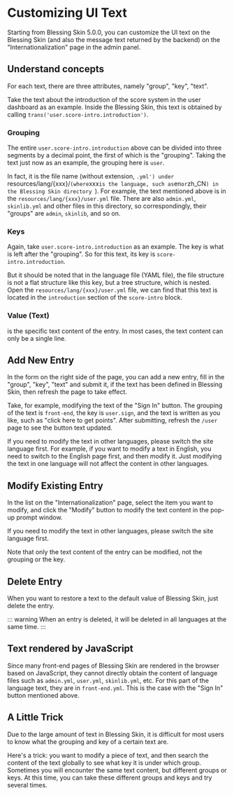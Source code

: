 # Customizing UI Text

Starting from Blessing Skin 5.0.0, you can customize the UI text on the Blessing Skin (and also the message text returned by the backend) on the "Internationalization" page in the admin panel.

## Understand concepts

For each text, there are three attributes, namely "group", "key", "text".

Take the text about the introduction of the score system in the user dashboard as an example. Inside the Blessing Skin, this text is obtained by calling `trans('user.score-intro.introduction')`.

### Grouping

The entire `user.score-intro.introduction` above can be divided into three segments by a decimal point, the first of which is the "grouping". Taking the text just now as an example, the grouping here is `user`.

In fact, it is the file name (without extension, `.yml') under `resources/lang/{xxx}/` (where `xxx` is the language, such as `en` or `zh_CN`) in the Blessing Skin directory `).
For example, the text mentioned above is in the `resources/lang/{xxx}/user.yml` file.
There are also `admin.yml`, `skinlib.yml` and other files in this directory, so correspondingly, their "groups" are `admin`, `skinlib`, and so on.

### Keys

Again, take `user.score-intro.introduction` as an example. The key is what is left after the "grouping".
So for this text, its key is `score-intro.introduction`.

But it should be noted that in the language file (YAML file), the file structure is not a flat structure like this key, but a tree structure, which is nested.
Open the `resources/lang/{xxx}/user.yml` file, we can find that this text is located in the `introduction` section of the `score-intro` block.

### Value (Text)

is the specific text content of the entry. In most cases, the text content can only be a single line.

## Add New Entry

In the form on the right side of the page, you can add a new entry, fill in the "group", "key", "text" and submit it, if the text has been defined in Blessing Skin, then refresh the page to take effect.

Take, for example, modifying the text of the "Sign In" button. The grouping of the text is `front-end`, the key is `user.sign`, and the text is written as you like, such as "click here to get points".
After submitting, refresh the `/user` page to see the button text updated.

If you need to modify the text in other languages, please switch the site language first. For example, if you want to modify a text in English, you need to switch to the English page first, and then modify it.
Just modifying the text in one language will not affect the content in other languages.

## Modify Existing Entry

In the list on the "Internationalization" page, select the item you want to modify, and click the "Modify" button to modify the text content in the pop-up prompt window.

If you need to modify the text in other languages, please switch the site language first.

Note that only the text content of the entry can be modified, not the grouping or the key.

## Delete Entry

When you want to restore a text to the default value of Blessing Skin, just delete the entry.

::: warning
When an entry is deleted, it will be deleted in all languages at the same time.
:::

## Text rendered by JavaScript

Since many front-end pages of Blessing Skin are rendered in the browser based on JavaScript, they cannot directly obtain the content of language files such as `admin.yml`, `user.yml`, `skinlib.yml`, etc.
For this part of the language text, they are in `front-end.yml`. This is the case with the "Sign In" button mentioned above.

## A Little Trick

Due to the large amount of text in Blessing Skin, it is difficult for most users to know what the grouping and key of a certain text are.

Here's a trick: you want to modify a piece of text, and then search the content of the text globally to see what key it is under which group.
Sometimes you will encounter the same text content, but different groups or keys. At this time, you can take these different groups and keys and try several times.